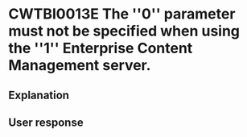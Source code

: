 # CWTBI0013E The ''0'' parameter must not be specified when using the ''1'' Enterprise Content Management server.

## Explanation

## User response
